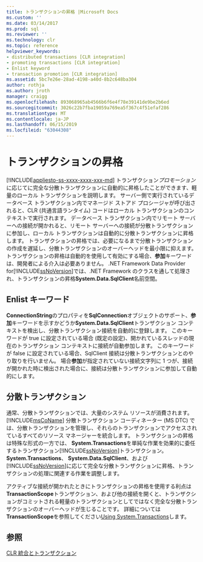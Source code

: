 ```yaml
---
title: トランザクションの昇格 |Microsoft Docs
ms.custom: ''
ms.date: 03/14/2017
ms.prod: sql
ms.reviewer: ''
ms.technology: clr
ms.topic: reference
helpviewer_keywords:
- distributed transactions [CLR integration]
- promoting transactions [CLR integration]
- Enlist keyword
- transaction promotion [CLR integration]
ms.assetid: 5bc7e26e-28ad-4198-a40d-8b2c648ba304
author: rothja
ms.author: jroth
manager: craigg
ms.openlocfilehash: 893068965ab4566b6f6e4f78e39141de9be2b6ed
ms.sourcegitcommit: 3026c22b7fba19059a769ea5f367c4f51efaf286
ms.translationtype: MT
ms.contentlocale: ja-JP
ms.lasthandoff: 06/15/2019
ms.locfileid: "63044308"
---
```

# <a name="transaction-promotion"></a>トランザクションの昇格
[!INCLUDE[appliesto-ss-xxxx-xxxx-xxx-md](../../includes/appliesto-ss-xxxx-xxxx-xxx-md.md)]
  トランザクション*プロモーション*に応じてに完全な分散トランザクションに自動的に昇格したことができます、軽量のローカル トランザクションを説明します。 サーバー側で実行されているデータベース トランザクション内でマネージド ストアド プロシージャが呼び出されると、CLR (共通言語ランタイム) コードはローカル トランザクションのコンテキストで実行されます。  データベース トランザクション内でリモート サーバーへの接続が開かれると、リモート サーバーへの接続が分散トランザクションに参加し、ローカル トランザクションは自動的に分散トランザクションに昇格します。 トランザクションの昇格では、必要になるまで分散トランザクションの作成を遅延し、分散トランザクションのオーバーヘッドを最小限に抑えます。 トランザクションの昇格は自動的を使用して有効にする場合、**参加**キーワードは、開発者による介入は必要ありません。 .NET Framework Data Provider for[!INCLUDE[ssNoVersion](../../includes/ssnoversion-md.md)]では、.NET Framework のクラスを通して処理され、トランザクションの昇格**System.Data.SqlClient**名前空間。  
  
## <a name="the-enlist-keyword"></a>Enlist キーワード  
 **ConnectionString**のプロパティを**SqlConnection**オブジェクトのサポート、**参加**キーワードを示すかどうか**System.Data.SqlClient**トランザクション コンテキストを検出し、分散トランザクション接続を自動的に登録します。 このキーワードが true に設定されている場合 (既定の設定)、開かれているスレッドの現在のトランザクション コンテキストに接続が自動参加します。 このキーワードが false に設定されている場合、SqlClient 接続は分散トランザクションとのやり取りを行いません。 場合**参加**が指定されていない接続文字列に 1 つが、接続が開かれた時に検出された場合に、接続は分散トランザクションに参加して自動的にします。  
  
## <a name="distributed-transactions"></a>分散トランザクション  
 通常、分散トランザクションでは、大量のシステム リソースが消費されます。 [!INCLUDE[msCoName](../../includes/msconame-md.md)] 分散トランザクション コーディネーター (MS DTC) では、分散トランザクションを管理し、それらのトランザクションでアクセスされているすべてのリソース マネージャーを統合します。 トランザクションの昇格は特殊な形式の一方では、 **System.Transactions**を単純な作業を効果的に委任するトランザクション[!INCLUDE[ssNoVersion](../../includes/ssnoversion-md.md)]トランザクション。 **System.Transactions**、 **System.Data.SqlClient**、および[!INCLUDE[ssNoVersion](../../includes/ssnoversion-md.md)]に応じて完全な分散トランザクションに昇格、トランザクションの処理に関連する作業を調整します。  
  
 アクティブな接続が開かれたときにトランザクションの昇格を使用する利点は**TransactionScope**トランザクション、および他の接続を開くと、トランザクションがコミットされる軽量のトランザクションとしてではなく完全な分散トランザクションのオーバーヘッドが生じることです。 詳細については**TransactionScope**を参照してください[Using System.Transactions](../../relational-databases/clr-integration-data-access-transactions/using-system-transactions.md)します。  
  
## <a name="see-also"></a>参照  
 [CLR 統合とトランザクション](../../relational-databases/clr-integration-data-access-transactions/clr-integration-and-transactions.md)  
  
  
